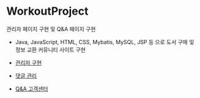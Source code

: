 # WorkoutProject

관리자 페이지 구현 및 Q&A 페이지 구현 
- Java, JavaScript, HTML, CSS, Mybatis, MySQL, JSP 등 으로 도서 구매 및 정보 교환 커뮤니티 사이트 구현

- <a href="https://github.com/Munsu0701/WorkoutProject/tree/Admin">관리자 구현</a>
- <a href="https://github.com/Munsu0701/WorkoutProject/tree/Comment">댓글 관리</a>
- <a href="https://github.com/Munsu0701/WorkoutProject/tree/Q&A">Q&A 고객센터 </a>
